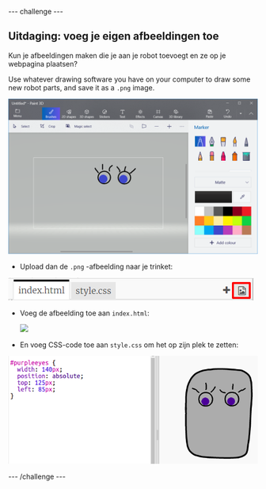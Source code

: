 \--- challenge \---

## Uitdaging: voeg je eigen afbeeldingen toe

Kun je afbeeldingen maken die je aan je robot toevoegt en ze op je webpagina plaatsen?

Use whatever drawing software you have on your computer to draw some new robot parts, and save it as a `.png` image.

![screenshot](images/robot-eyes-edit.png)

+ Upload dan de `.png` -afbeelding naar je trinket:

![screenshot](images/robot-image-add.png)

+ Voeg de afbeelding toe aan `index.html`: 

    <img id="purpleeyes" src="purpleeyes.png">
    

+ En voeg CSS-code toe aan `style.css` om het op zijn plek te zetten:

![screenshot](images/robot-use-purple-eyes.png)

\--- /challenge \---